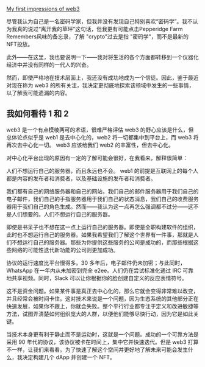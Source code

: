 [My first impressions of web3](https://moxie.org/2022/01/07/web3-first-impressions.html)

尽管我认为自己是一名密码学家，但我并没有发现自己特别喜欢“密码学”。我不认为我真的说过“离开我的草坪”这句话，但我更有可能点击Pepperidge Farm Remembers风味的备忘录，了解 "crypto"过去是指 "密码学"，而不是最新的NFT投放。

此外——在这里，我也要说明一下——我对将生活的各个方面都转移到一个仪器化经济中并没有同样的一代人的兴奋。

然而，即使严格地在技术层面上，我还没有成功地成为一个信徒。因此，鉴于最近对现在称为 web3 的所有关注，我决定更彻底地探索该领域中发生的一些事情，以了解我可能遗漏的内容。

## 我如何看待 1 和 2

web3 是一个有点模棱两可的术语，很难严格评估 web3 的野心应该是什么，但总体论点似乎是 web1 是去中心化的，web2 将一切都集中到平台上，而 web3 将再次去中心化一切。 web3 应该给我们 web2 的丰富性，但去中心化。

对中心化平台出现的原因有一定的了解可能会很好，在我看来，解释很简单：

人们不想运行自己的服务器，而且永远也不会。 web1 的前提是互联网上的每个人都是内容的发布者和消费者，以及基础设施的发布者和消费者。

我们都有自己的网络服务器和自己的网站，我们自己的邮件服务器用于我们自己的电子邮件，我们自己的手指服务器用于我们自己的状态消息，我们自己的收费服务器用于我们自己的角色生成。然而——我认为这一点再怎么强调都不过分——这不是人们想要的。人们不想运行自己的服务器。

即使是书呆子也不想在这一点上运行自己的服务器。即使是全职构建软件的组织，此时也不想运行自己的服务器。如果我希望我们了解这个世界有一件事，那就是人们不想运行自己的服务器。那些为你提供这些服务的公司是成功的，而那些根据这些网络的可能性迭代新功能的公司则更加成功。

协议的运行速度比平台慢得多。30 多年后，电子邮件仍未加密；与此同时，WhatsApp 在一年内从未加密到完全 e2ee。人们仍在尝试标准化通过 IRC 可靠地共享视频。同时，Slack 可以让你根据你的脸创建自定义的反应表情符号。

这不是资金问题。如果某件事是真正去中心化的，那么它就会变得非常难以改变，并且经常会被时间卡住。这对技术来说是一个问题，因为生态系统的其他部分正在快速发展，如果你不跟上，你就会失败。整个平行行业都专注于定义和改进敏捷等方法，试图弄清楚如何组织庞大的人群，以便他们能够尽快行动，因为它是如此关键。

当技术本身更有利于静止而不是运动时，这就是一个问题。成功的一个可靠方法是采用 90 年代的协议，该协议被卡在时间上，集中它并快速迭代。但是 web3 打算不一样，让我们来看看。为了快速了解这个空间并更好地了解未来可能会发生什么，我决定构建几个 dApp 并创建一个 NFT。

